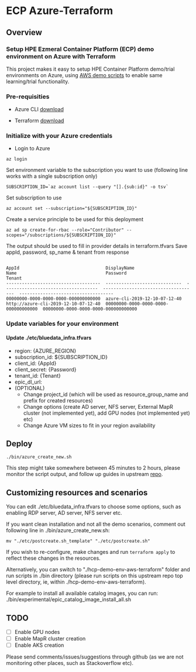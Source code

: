# ECP Azure-Terraform

## Overview

### Setup HPE Ezmeral Container Platform (ECP) demo environment on Azure with Terraform

This project makes it easy to setup HPE Container Platform demo/trial environments on Azure, using [AWS demo scripts](https://github.com/bluedata-community/bluedata-demo-env-aws-terraform) to enable same learning/trial functionality.

### Pre-requisities

- Azure CLI [download](https://docs.microsoft.com/en-us/cli/azure/install-azure-cli)

- Terraform [download](https://www.terraform.io/downloads.html)

### Initialize with your Azure credentials

- Login to Azure

```
az login
```
Set environment variable to the subscription you want to use (following line works with a single subscription only)
```
SUBSCRIPTION_ID=`az account list --query "[].{sub:id}" -o tsv`
```

Set subscription to use
```
az account set --subscription="${SUBSCRIPTION_ID}"
```

Create a service principle to be used for this deployment
```
az ad sp create-for-rbac --role="Contributor" --scopes="/subscriptions/${SUBSCRIPTION_ID}"
```

The output should be used to fill in provider details in terraform.tfvars
Save appId, password, sp_name & tenant from response

```

AppId                                 DisplayName                    Name                                  Password                              Tenant
------------------------------------  -----------------------------  ------------------------------------  ------------------------------------  ------------------------------------
00000000-0000-0000-0000-000000000000  azure-cli-2019-12-10-07-12-40  http://azure-cli-2019-12-10-07-12-40  00000000-0000-0000-0000-000000000000  00000000-0000-0000-0000-000000000000

```

### Update variables for your environment

#### Update ./etc/bluedata_infra.tfvars

- region: {AZURE_REGION}
- subscription_id: ${SUBSCRIPTION_ID}
- client_id: {AppId}
- client_secret: {Password}
- tenant_id: {Tenant}
- epic_dl_url: 
- (OPTIONAL)
  - Change project_id (which will be used as resource_group_name and prefix for created resources)
  - Change options (create AD server, NFS server, External MapR cluster (not implemented yet), add GPU nodes (not implemented yet) etc)
  - Change Azure VM sizes to fit in your region availability

## Deploy
```
./bin/azure_create_new.sh
```
This step might take somewhere between 45 minutes to 2 hours, please monitor the script output, and follow up guides in upstream [repo](https://github.com/hpe-container-platform-community/hcp-demo-env-aws-terraform#further-documentation).

## Customizing resources and scenarios

You can edit ./etc/bluedata_infra.tfvars to choose some options, such as enabling RDP server, AD server, NFS server etc.

If you want clean installation and not all the demo scenarios, comment out following line in ./bin/azure_create_new.sh:
```
mv "./etc/postcreate.sh_template" "./etc/postcreate.sh"
```

If you wish to re-configure, make changes and run ```terraform apply``` to reflect these changes in the resources.

Alternatively, you can switch to "./hcp-demo-env-aws-terraform" folder and run scripts in ./bin directory (please run scripts on this upstream repo top level directory, ie, within ./hcp-demo-env-aws-terraform).

For example to install all available catalog images, you can run:
./bin/experimental/epic_catalog_image_install_all.sh


## TODO
- [ ] Enable GPU nodes
- [ ] Enable MapR cluster creation
- [ ] Enable AKS creation

Please send comments/issues/suggestions through github (as we are not monitoring other places, such as Stackoverflow etc).

